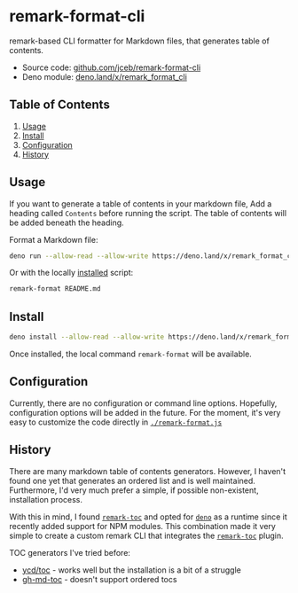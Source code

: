 # remark-format-cli

remark-based CLI formatter for Markdown files, that generates table of contents.

- Source code:
  [github.com/jceb/remark-format-cli](https://github.com/jceb/remark-format-cli)
- Deno module:
  [deno.land/x/remark\_format\_cli](https://deno.land/x/remark_format_cli)

<!-- generated with
!deno run --allow-read --allow-write https://deno.land/x/remark_format_cli@v0.3.0/remark-format.js --maxdepth 2 %
-->

## Table of Contents

1. [Usage](#usage)
2. [Install](#install)
3. [Configuration](#configuration)
4. [History](#history)

## Usage

If you want to generate a table of contents in your markdown file, Add a heading
called `Contents` before running the script. The table of contents will be added
beneath the heading.

Format a Markdown file:

```bash
deno run --allow-read --allow-write https://deno.land/x/remark_format_cli@v0.3.0/remark-format.js README.md
```

Or with the locally [installed](#install) script:

```bash
remark-format README.md
```

## Install

```bash
deno install --allow-read --allow-write https://deno.land/x/remark_format_cli@v0.3.0/remark-format.js
```

Once installed, the local command `remark-format` will be available.

## Configuration

Currently, there are no configuration or command line options. Hopefully,
configuration options will be added in the future. For the moment, it's very
easy to customize the code directly in
[`./remark-format.js`](./remark-format.js)

## History

There are many markdown table of contents generators. However, I haven't found
one yet that generates an ordered list and is well maintained. Furthermore, I'd
very much prefer a simple, if possible non-existent, installation process.

With this in mind, I found
[`remark-toc`](https://github.com/remarkjs/remark-toc) and opted for
[`deno`](https://deno.land/) as a runtime since it recently added support for
NPM modules. This combination made it very simple to create a custom remark CLI
that integrates the [`remark-toc`](https://github.com/remarkjs/remark-toc)
plugin.

TOC generators I've tried before:

- [ycd/toc](https://github.com/ycd/toc) - works well but the installation is a
  bit of a struggle
- [gh-md-toc](https://github.com/ekalinin/github-markdown-toc) - doesn't support
  ordered tocs

